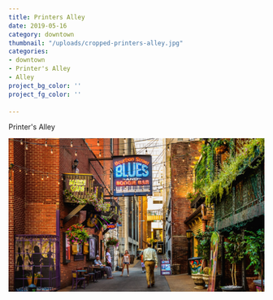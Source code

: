 ```yaml
---
title: Printers Alley
date: 2019-05-16
category: downtown
thumbnail: "/uploads/cropped-printers-alley.jpg"
categories:
- downtown
- Printer's Alley
- Alley
project_bg_color: ''
project_fg_color: ''

---
```


Printer's Alley

![Printer's Alley](/uploads/cropped-printers-alley.jpg)  